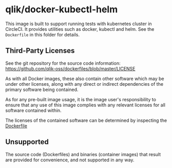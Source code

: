 # qlik/docker-kubectl-helm

This image is built to support running tests with kubernetes cluster in CircleCI. It provides utilities such as docker, kubectl
and helm. See the `Dockerfile` in this folder for details.

## Third-Party Licenses

See the git repository for the source code information: https://github.com/qlik-oss/dockerfiles/blob/master/LICENSE

As with all Docker images, these also contain other software which may be under other licenses, along with any direct or indirect dependencies of the primary software being contained.

As for any pre-built image usage, it is the image user's responsibility to ensure that any use of this image complies with any relevant licenses for all software contained within.

The licenses of the contained software can be determined by inspecting the [Dockerfile](https://github.com/qlik-oss/dockerfiles/blob/master/docker-kubectl-helm/Dockerfile)

## Unsupported

The source code (Dockerfiles) and binaries (container images) that result are provided for convenience, and not supported in any way.
